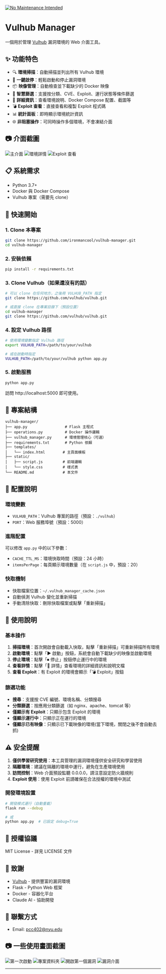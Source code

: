 [![No Maintenance Intended](http://unmaintained.tech/badge.svg)](http://unmaintained.tech/)

# Vulhub Manager

一個用於管理 [Vulhub](https://github.com/vulhub/vulhub) 漏洞環境的 Web 介面工具。

## ✨ 功能特色

- 🔍 **環境掃描**：自動掃描並列出所有 Vulhub 環境
- 🚀 **一鍵啟停**：輕鬆啟動和停止漏洞環境
- 📦 **映像管理**：自動檢查並下載缺少的 Docker 映像
- 🔎 **智慧篩選**：支援按分類、CVE、Exploit、運行狀態等條件篩選
- 📖 **詳細資訊**：查看環境說明、Docker Compose 配置、截圖等
- 💣 **Exploit 查看**：直接查看和複製 Exploit 程式碼
- 📊 **統計面板**：即時顯示環境統計資訊
- 🌐 **非阻塞操作**：可同時操作多個環境，不會凍結介面

## 📷 介面截圖

![主介面](screenshots/main.png)
![環境詳情](screenshots/detail.png)
![Exploit 查看](screenshots/exploit.png)

## 📋 系統需求

- Python 3.7+
- Docker 與 Docker Compose
- Vulhub 專案（需要先 clone）

## 🚀 快速開始

### 1. Clone 本專案

```bash
git clone https://github.com/ironmancool/vulhub-manager.git
cd vulhub-manager
```

### 2. 安裝依賴

```bash
pip install -r requirements.txt
```

### 3. Clone Vulhub（如果還沒有的話）

```bash
# 可以 clone 在任何地方，之後用 VULHUB_PATH 指定
git clone https://github.com/vulhub/vulhub.git

# 或直接 clone 在專案目錄下（預設位置）
cd vulhub-manager
git clone https://github.com/vulhub/vulhub.git
```

### 4. 設定 Vulhub 路徑

```bash
# 使用環境變數指定 Vulhub 路徑
export VULHUB_PATH=/path/to/your/vulhub

# 或在啟動時指定
VULHUB_PATH=/path/to/your/vulhub python app.py
```

### 5. 啟動服務

```bash
python app.py
```

訪問 http://localhost:5000 即可使用。

## 📁 專案結構

```
vulhub-manager/
├── app.py                 # Flask 主程式
├── operations.py          # Docker 操作邏輯
├── vulhub_manager.py      # 環境管理核心（可選）
├── requirements.txt       # Python 依賴
├── templates/
│   └── index.html        # 主頁面模板
├── static/
│   ├── script.js         # 前端邏輯
│   └── style.css         # 樣式表
└── README.md             # 本文件
```

## 🔧 配置說明

### 環境變數

- `VULHUB_PATH`：Vulhub 專案的路徑（預設：`./vulhub`）
- `PORT`：Web 服務埠號（預設：5000）

### 進階配置

可以修改 `app.py` 中的以下參數：

- `CACHE_TTL_MS`：環境快取時間（預設：24 小時）
- `itemsPerPage`：每頁顯示環境數量（在 `script.js` 中，預設：20）

### 快取機制
- 快取檔案位置：`~/.vulhub_manager_cache.json`
- 自動偵測 Vulhub 變化並重新掃描
- 手動清除快取：刪除快取檔案或點擊「重新掃描」

## 🎯 使用說明

### 基本操作

1. **掃描環境**：首次開啟會自動載入快取，點擊「重新掃描」可重新掃描所有環境
2. **啟動環境**：點擊「▶️ 啟動」按鈕，系統會自動下載缺少的映像並啟動環境
3. **停止環境**：點擊「⏹ 停止」按鈕停止運行中的環境
4. **查看詳情**：點擊「📖 詳情」查看環境的詳細資訊和說明文檔
5. **查看 Exploit**：有 Exploit 的環境會顯示「💣 Exploit」按鈕

### 篩選功能

- **搜尋**：支援按 CVE 編號、環境名稱、分類搜尋
- **分類篩選**：按應用分類篩選（如 nginx、apache、tomcat 等）
- **僅顯示有 Exploit**：只顯示包含 Exploit 的環境
- **僅顯示運行中**：只顯示正在運行的環境  
- **僅顯示已有映像**：只顯示已下載映像的環境(當下環境，關閉之後不會自動去抓)

## ⚠️ 安全提醒

1. **僅供學習研究使用**：本工具管理的漏洞環境僅供安全研究和學習使用
2. **隔離環境**：建議在隔離的環境中運行，避免在生產環境使用
3. **訪問控制**：Web 介面預設監聽 0.0.0.0，請注意設定防火牆規則
4. **Exploit 使用**：使用 Exploit 前請確保在合法授權的環境中測試

### 開發環境設置

```bash
# 開發模式運行（自動重載）
flask run --debug

# 或
python app.py  # 已設定 debug=True
```

## 📄 授權協議

MIT License - 詳見 LICENSE 文件

## 🙏 致謝

- [Vulhub](https://github.com/vulhub/vulhub) - 提供豐富的漏洞環境
- Flask - Python Web 框架
- Docker - 容器化平台
- Claude AI - 協助開發

## 📮 聯繫方式

- Email: pcc402@nyu.edu

## 📷 一些使用畫面截圖
![第一次啟動](screenshots/first.png)
![專案資料夾](screenshots/folder.png)
![開啟第一個漏洞](screenshots/example1.png)
![漏洞介面](screenshots/example2.png)

---